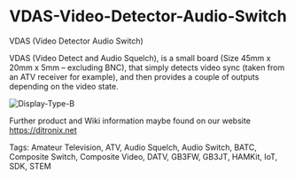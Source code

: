 # VDAS-Video-Detector-Audio-Switch
VDAS (Video Detector Audio Switch)

VDAS (Video Detect and Audio Squelch), is a small board (Size 45mm x 20mm x 5mm – excluding BNC), that simply detects video sync (taken from an ATV receiver for example), and then provides a couple of outputs depending on the video state.

![Display-Type-B](https://ditronix.net/wp-content/uploads/2022/02/HAMKit-VDAS-PCB-Populated-600x264.jpg?raw=true)


Further product and Wiki information maybe found on our website https://ditronix.net

Tags: Amateur Television, ATV, Audio Squelch, Audio Switch, BATC, Composite Switch, Composite Video, DATV, GB3FW, GB3JT, HAMKit, IoT, SDK, STEM
